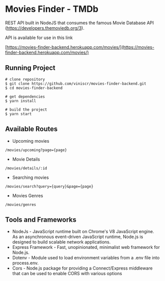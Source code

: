 # Movies Finder - TMDb
REST API built in NodeJS that consumes the famous Movie Database API (https://developers.themoviedb.org/3). 

API is available for use in this link 

[https://movies-finder-backend.herokuapp.com/movies/](https://movies-finder-backend.herokuapp.com/movies/) 

## Running Project
```
# clone repository
$ git clone https://github.com/viniscr/movies-finder-backend.git
$ cd movies-finder-backend

# get dependencies
$ yarn install

# build the project 
$ yarn start

```

## Available Routes
- Upcoming movies
```
/movies/upcoming?page={page}
```

- Movie Details
```
/movies/details/:id
```

- Searching movies
```
/movies/search?query={query}&page={page}
```

- Movies Genres
```
/movies/genres
```

## Tools and Frameworks
- NodeJs - JavaScript runtime built on Chrome's V8 JavaScript engine. As an asynchronous event-driven JavaScript runtime, Node.js is designed to build scalable network applications.
- Express Framework - Fast, unopinionated, minimalist web framework for Node.js.
- Dotenv - Module used to load environment variables from a .env file into process.env.
- Cors - Node.js package for providing a Connect/Express middleware that can be used to enable CORS with various options
